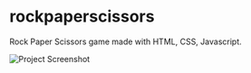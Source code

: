 # rockpaperscissors

Rock Paper Scissors game made with HTML, CSS, Javascript.

![Project Screenshot ](/images/screenshot.png)
